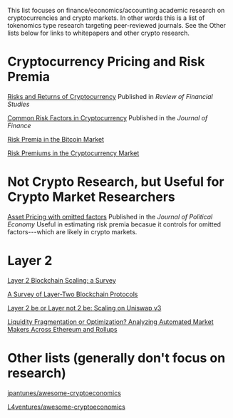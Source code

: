 This list focuses on finance/economics/accounting academic research on cryptocurrencies and crypto markets.  In other words this is a list of tokenomics type research targeting peer-reviewed journals.   See the Other lists below for links to whitepapers and other crypto research.

# Cryptocurrency Pricing and Risk Premia

[Risks and Returns of Cryptocurrency](https://www.nber.org/system/files/working_papers/w24877/w24877.pdf)  Published in *Review of Financial Studies*

[Common Risk Factors in Cryptocurrency](https://www.nber.org/system/files/working_papers/w25882/w25882.pdf)  Published in the *Journal of Finance*

[Risk Premia in the Bitcoin Market](https://arxiv.org/abs/2410.15195)

[Risk Premiums in the Cryptocurrency Market](https://papers.ssrn.com/sol3/papers.cfm?abstract_id=5056328)

# Not Crypto Research, but Useful for Crypto Market Researchers

[Asset Pricing with omitted factors](https://dachxiu.chicagobooth.edu/download/RP.pdf) Published in the *Journal of Political Economy*  Useful in estimating risk premia becasue it controls for omitted factors---which are likely in crypto markets.

# Layer 2 

[Layer 2 Blockchain Scaling: a Survey](https://arxiv.org/abs/2107.10881)

[A Survey of Layer-Two Blockchain Protocols](https://arxiv.org/pdf/2204.08032)

[Layer 2 be or Layer not 2 be: Scaling on Uniswap v3](https://arxiv.org/abs/2403.09494)

[Liquidity Fragmentation or Optimization? Analyzing Automated Market Makers Across Ethereum and Rollups](https://arxiv.org/abs/2410.10324)

# Other lists (generally don't focus on research)

[jpantunes/awesome-cryptoeconomics](https://github.com/jpantunes/awesome-cryptoeconomics)

[L4ventures/awesome-cryptoeconomics](https://github.com/L4ventures/awesome-cryptoeconomics)
